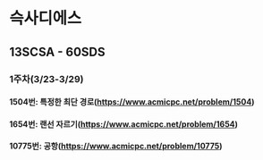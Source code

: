 # 슥사디에스
## 13SCSA - 60SDS

### 1주차(3/23-3/29)
#### 1504번: 특정한 최단 경로(https://www.acmicpc.net/problem/1504)
#### 1654번: 랜선 자르기(https://www.acmicpc.net/problem/1654)
#### 10775번: 공항(https://www.acmicpc.net/problem/10775)
